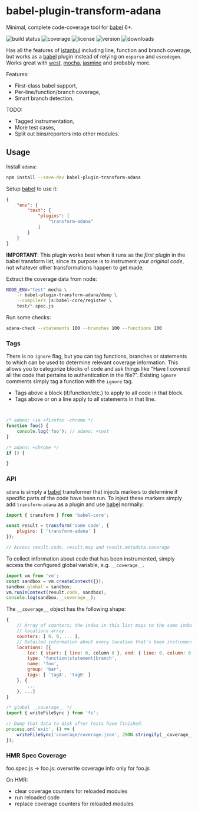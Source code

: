 # babel-plugin-transform-adana

Minimal, complete code-coverage tool for [babel] 6+.

![build status](http://img.shields.io/travis/izaakschroeder/babel-plugin-transform-adana/master.svg?style=flat)
![coverage](http://img.shields.io/coveralls/izaakschroeder/babel-plugin-transform-adana/master.svg?style=flat)
![license](http://img.shields.io/npm/l/babel-plugin-transform-adana.svg?style=flat)
![version](http://img.shields.io/npm/v/babel-plugin-transform-adana.svg?style=flat)
![downloads](http://img.shields.io/npm/dm/babel-plugin-transform-adana.svg?style=flat)

Has all the features of [istanbul] including line, function and branch coverage, but works as a [babel] plugin instead of relying on `esparse` and `escodegen`. Works great with [west], [mocha], [jasmine] and probably more.

Features:

 * First-class babel support,
 * Per-line/function/branch coverage,
 * Smart branch detection.

TODO:
 * Tagged instrumentation,
 * More test cases,
 * Split out bins/reporters into other modules.

## Usage

Install `adana`:

```sh
npm install --save-dev babel-plugin-transform-adana
```

Setup [babel] to use it:

```json
{
	"env": {
		"test": {
			"plugins": [
				"transform-adana"
			]
		}
	}
}
```

**IMPORTANT**: This plugin works best when it runs as the _first_ plugin in the babel transform list, since its purpose is to instrument your _original code_, not whatever other transformations happen to get made.

Extract the coverage data from node:

```sh
NODE_ENV="test" mocha \
	-r babel-plugin-transform-adana/dump \
	--compilers js:babel-core/register \
	test/*.spec.js
```

Run some checks:

```sh
adana-check --statements 100 --branches 100 --functions 100
```



### Tags

There is no `ignore` flag, but you can tag functions, branches or statements to which can be used to determine relevant coverage information. This allows you to categorize blocks of code and ask things like "Have I covered all the code that pertains to authentication in the file?". Existing `ignore` comments simply tag a function with the `ignore` tag.

 * Tags above a block (if/function/etc.) to apply to all code in that block.
 * Tags above or on a line apply to all statements in that line.

```javascript


/* adana: +ie +firefox -chrome */
function foo() {
	console.log('foo'); // adana: +test
}

/* adana: +chrome */
if () {

}
```

### API

`adana` is simply a [babel] transformer that injects markers to determine if specific parts of the code have been run. To inject these markers simply add `transform-adana` as a plugin and use [babel] normally:

```javascript
import { transform } from 'babel-core';

const result = transform('some code', {
	plugins: [ 'transform-adana' ]
});

// Access result.code, result.map and result.metadata.coverage
```

To collect information about code that has been instrumented, simply access the configured global variable, e.g. `__coverage__`.

```javascript
import vm from 'vm';
const sandbox = vm.createContext({});
sandbox.global = sandbox;
vm.runInContext(result.code, sandbox);
console.log(sandbox.__coverage__);
```

The `__coverage__` object has the following shape:

```javascript
{
	// Array of counters; the index in this list maps to the same index in the
	// locations array.
	counters: [ 0, 0, ... ],
	// Detailed information about every location that's been instrumented.
	locations: [{
		loc: { start: { line: 0, column 0 }, end: { line: 0, column: 0 } },
		type: 'function|statement|branch',
		name: 'foo',
		group: 'bar',
		tags: [ 'tagA', 'tagB' ]
	}, {
		...
	}, ...]
}
```

```javascript
/* global __coverage__ */
import { writeFileSync } from 'fs';

// Dump that data to disk after tests have finished.
process.on('exit', () => {
	writeFileSync('coverage/coverage.json', JSON.stringify(__coverage__));
});

```

### HMR Spec Coverage

foo.spec.js -> foo.js: overwrite coverage info only for foo.js

On HMR:
- clear coverage counters for reloaded modules
- run reloaded code
- replace coverage counters for reloaded modules


[babel]: http://babeljs.io
[istanbul]: https://github.com/gotwarlost/istanbul
[mocha]: http://mochajs.org/
[jasmine]: http://jasmine.github.io/
[west]: https://www.github.com/izaakschroeder/west
[lcov]: http://ltp.sourceforge.net/coverage/lcov/geninfo.1.php
